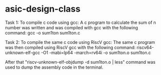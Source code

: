 # asic-design-class
Task 1: To compile c code using gcc:
  A c program to calculate the sum of n number was written and was compiled with gcc with the following command:
    gcc -o sum1ton sum1ton.c
  
Task 2: To compile the same c code using RiscV gcc:
  The same c program was then compiled using RiscV gcc with the following command:
    riscv64-unknown-elf-gcc -O1 -mabi=lp64 -march=rv64i -o sum1ton.o sum1ton.c

  After that "riscv-unknown-elf-objdump -d sum1ton.o | less" command was used to dump the assembly code in the terminal. 
